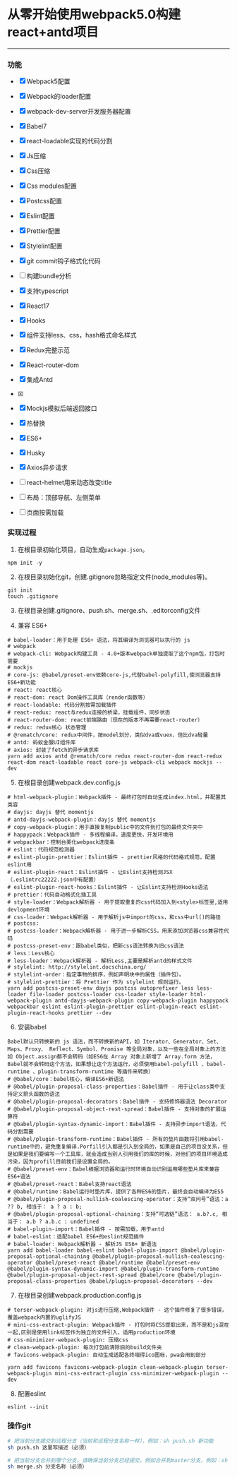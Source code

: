 # 从零开始使用webpack5.0构建react+antd项目
***
### 功能
- [x] Webpack5配置
- [x] Webpack的loader配置
- [x] webpack-dev-server开发服务器配置
- [x] Babel7
- [x] react-loadable实现的代码分割
- [x] Js压缩
- [x] Css压缩
- [x] Css modules配置
- [x] Postcss配置
- [x] Eslint配置
- [x] Prettier配置
- [x] Stylelint配置
- [x] git commit钩子格式化代码
- [ ] 构建bundle分析
- [x] 支持typescript

- [x] React17
- [x] Hooks
- [x] 组件支持less、css，hash格式命名样式
- [x] Redux完整示范
- [x] React-router-dom
- [x] 集成Antd
- [x] 

- [x] Mockjs模拟后端返回接口
- [x] 热替换
- [x] ES6+
- [x] Husky
- [x] Axios异步请求
- [ ] react-helmet用来动态改变title
- [ ] 布局：顶部导航、左侧菜单
- [ ] 页面按需加载




### 实现过程
1. 在根目录初始化项目，自动生成`package.json`。
```
npm init -y
```
2. 在根目录初始化git，创建.gitignore忽略指定文件(node_modules等)。
```
git init
touch .gitignore
```
3. 在根目录创建.gitignore、push.sh、merge.sh、.editorconfig文件

4. 兼容 ES6+
```
# babel-loader：用于处理 ES6+ 语法，将其编译为浏览器可以执行的 js
# webpack
# webpack-cli: Webpack构建工具 - 4.0+版本webpack单独提取了这个npm包，打包时需要
# mockjs
# core-js: @babel/preset-env依赖core-js,代替babel-polyfill,使浏览器支持ES6+新功能
# react: react核心
# react-dom: react Dom操作工具库（render函数等）
# react-loadable: 代码分割按需加载插件
# react-redux: react与redux连接的桥梁，挂载组件，同步状态
# react-router-dom: react前端路由（现在的版本不再需要react-router）
# redux: redux核心 状态管理
# @rematch/core: redux中间件，按model划分，类似dva或vuex，但比dva轻量
# antd: 蚂蚁金服UI组件库
# axios: 封装了fetch的异步请求库
yarn add axios antd @rematch/core redux react-router-dom react-redux react-dom react-loadable react core-js webpack-cli webpack mockjs --dev
```

5. 在根目录创建webpack.dev.config.js
```
# html-webpack-plugin：Webpack插件 - 最终打包时自动生成index.html，并配置其类容
# dayjs: dayjs 替代 momentjs
# antd-dayjs-webpack-plugin：dayjs 替代 momentjs
# copy-webpack-plugin：用于直接复制public中的文件到打包的最终文件夹中
# happypack：Webpack插件 - 多线程编译，速度更快，开发环境用
# webpackbar：控制台美化webpack进度条
# eslint：代码规范检测器
# eslint-plugin-prettier：Eslint插件 - prettier风格的代码格式规范，配置eslint用
# eslint-plugin-react：Eslint插件 - 让Eslint支持检测JSX（.eslintrc22222.json中有配置）
# eslint-plugin-react-hooks：Eslint插件 - 让Eslint支持检测Hooks语法
# prettier：代码自动格式化插工具
# style-loader：Webpack解析器 - 用于提取重复的css代码加入到<style>标签里,适用devlopment环境
# css-loader：Webpack解析器 - 用于解析js中import的css，和css中url()的路径
# postcss:
# postcss-loader：Webpack解析器 - 用于进一步解析CSS，用来添加浏览器css兼容性代码
# postcss-preset-env：跟babel类似，把新css语法转换为旧css语法
# less：Less核心
# less-loader：Webpack解析器 - 解析Less,主要是解析antd的样式文件
# stylelint: http://stylelint.docschina.org/
# stylelint-order：指定事物的排序，例如声明块中的属性（插件包）。
# stylelint-prettier：将 Prettier 作为 stylelint 规则运行。
yarn add postcss-preset-env dayjs postcss autoprefixer less less-loader file-loader postcss-loader css-loader style-loader html-webpack-plugin antd-dayjs-webpack-plugin copy-webpack-plugin happypack webpackbar eslint eslint-plugin-prettier eslint-plugin-react eslint-plugin-react-hooks prettier --dev

```
6. 安装babel
```
Babel默认只转换新的 js 语法，而不转换新的API，如 Iterator、Generator、Set、Maps、Proxy、 Reflect、Symbol、Promise 等全局对象，以及一些在全局对象上的方法如 Object.assign都不会转码（如ES6在 Array 对象上新增了 Array.form 方法，Babel就不会转码这个方法，如果想让这个方法运行，必须使用babel-polyfill 、babel-runtime 、plugin-transform-runtime 等插件来转换）
# @babel/core：babel核心，编译ES6+新语法
# @babel/plugin-proposal-class-properties：Babel插件 - 用于让class类中支持定义箭头函数的语法
# @babel/plugin-proposal-decorators：Babel插件 - 支持修饰器语法 Decorator
# @babel/plugin-proposal-object-rest-spread：Babel插件 - 支持对象的扩展运算符
# @babel/plugin-syntax-dynamic-import：Babel插件 - 支持异步import语法，代码分割需要
# @babel/plugin-transform-runtime：Babel插件 - 所有的垫片函数将引用babel-runtime中的，避免重复编译.Porfill引入都是引入到全局的，如果是自己的项目没关系，但是如果是我们要编写一个工具库，就会造成当别人引用我们的库的时候，对他们的项目环境造成污染，因为profill目前我们是设置全局的。
# @babel/preset-env：Babel根据浏览器和运行时环境自动识别运用哪些垫片库来兼容ES6+语法
# @babel/preset-react：Babel支持react语法
# @babel/runtime：Babel运行时垫片库，提供了各种ES6的垫片，最终会自动编译为ES5
# @babel/plugin-proposal-nullish-coalescing-operator：支持“双问号”语法：a ?? b, 相当于： a ? a : b;
# @babel/plugin-proposal-optional-chaining：支持“可选链”语法： a.b?.c, 相当于： a.b ? a.b.c : undefined
# babel-plugin-import：Babel插件 - 按需加载，用于antd
# babel-eslint：适配babel ES6+的eslint规范插件
# babel-loader: Webpack解析器 - 解析JS ES6+ 新语法
yarn add babel-loader babel-eslint babel-plugin-import @babel/plugin-proposal-optional-chaining @babel/plugin-proposal-nullish-coalescing-operator @babel/preset-react @babel/runtime @babel/preset-env @babel/plugin-syntax-dynamic-import @babel/plugin-transform-runtime @babel/plugin-proposal-object-rest-spread @babel/core @babel/plugin-proposal-class-properties @babel/plugin-proposal-decorators --dev
```
7. 在根目录创建webpack.production.config.js
```
# terser-webpack-plugin: 对js进行压缩,Webpack插件 - 这个插件修复了很多错误，覆盖webpack内置的uglifyJS
# mini-css-extract-plugin: Webpack插件 - 打包时将CSS提取出来，而不是和js混在一起,区别是使用link标签作为独立的文件引入，适用production环境
# css-minimizer-webpack-plugin: 压缩css
# clean-webpack-plugin: 每次打包前清除旧的build文件夹
# favicons-webpack-plugin: 自动生成适配各终端得ico图标，pwa会用到部分

yarn add favicons favicons-webpack-plugin clean-webpack-plugin terser-webpack-plugin mini-css-extract-plugin css-minimizer-webpack-plugin --dev
```
8. 配置eslint
```
eslint --init
```

### 操作git
```bash
# 把当前分支提交到远程分支（当前和远程分支名称一样），例如：sh push.sh 新功能
sh push.sh 这里写描述（必须）

# 把当前分支合并到哪个分支，请确保当前分支已经提交，例如合并到master分支，例如：sh merge.sh master
sh merge.sh 分支名称（必须）
```

